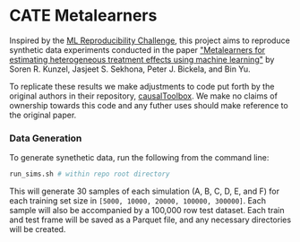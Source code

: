 # CATE Metalearners

Inspired by the [ML Reproducibility Challenge](https://paperswithcode.com/rc2020), this project aims to reproduce synthetic data experiments conducted in the paper ["Metalearners for estimating heterogeneous treatment effects using machine learning"](https://www.pnas.org/content/pnas/116/10/4156.full.pdf) by Soren R. Kunzel, Jasjeet S. Sekhona, Peter J. Bickela, and Bin Yu. 

To replicate these results we make adjustments to code put forth by the original authors in their repository, [causalToolbox](https://github.com/soerenkuenzel/causalToolbox). We make no claims of ownership towards this code and any futher uses should make reference to the original paper.


### Data Generation
To generate synethetic data, run the following from the command line:
```bash
run_sims.sh # within repo root directory
```
This will generate 30 samples of each simulation (A, B, C, D, E, and F) for each training set size in `[5000, 10000, 20000, 100000, 300000]`. Each sample will also be accompanied by a 100,000 row test dataset. Each train and test frame will be saved as a Parquet file, and any necessary directories will be created.
